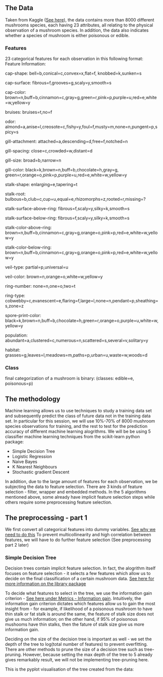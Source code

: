 ## The Data
Taken from Kaggle ([See here](https://www.kaggle.com/uciml/mushroom-classification/data)), the data contains more than 8000 different mushrooms species, each having 23 attributes, all relating to the physical observation of a mushroom species. In addition, the data also indicates whether a species of mushroom is either poisonous or edible.

### Features
23 categorical features for each observation in this following format:
Feature Information: 

cap-shape: bell=b,conical=c,convex=x,flat=f, knobbed=k,sunken=s

cap-surface: fibrous=f,grooves=g,scaly=y,smooth=s

cap-color: brown=n,buff=b,cinnamon=c,gray=g,green=r,pink=p,purple=u,red=e,white=w,yellow=y

bruises: bruises=t,no=f

odor: almond=a,anise=l,creosote=c,fishy=y,foul=f,musty=m,none=n,pungent=p,spicy=s

gill-attachment: attached=a,descending=d,free=f,notched=n

gill-spacing: close=c,crowded=w,distant=d

gill-size: broad=b,narrow=n

gill-color: black=k,brown=n,buff=b,chocolate=h,gray=g, green=r,orange=o,pink=p,purple=u,red=e,white=w,yellow=y

stalk-shape: enlarging=e,tapering=t

stalk-root: bulbous=b,club=c,cup=u,equal=e,rhizomorphs=z,rooted=r,missing=?

stalk-surface-above-ring: fibrous=f,scaly=y,silky=k,smooth=s

stalk-surface-below-ring: fibrous=f,scaly=y,silky=k,smooth=s

stalk-color-above-ring: brown=n,buff=b,cinnamon=c,gray=g,orange=o,pink=p,red=e,white=w,yellow=y

stalk-color-below-ring: brown=n,buff=b,cinnamon=c,gray=g,orange=o,pink=p,red=e,white=w,yellow=y

veil-type: partial=p,universal=u

veil-color: brown=n,orange=o,white=w,yellow=y

ring-number: none=n,one=o,two=t

ring-type: cobwebby=c,evanescent=e,flaring=f,large=l,none=n,pendant=p,sheathing=s,zone=z

spore-print-color: black=k,brown=n,buff=b,chocolate=h,green=r,orange=o,purple=u,white=w,yellow=y

population: abundant=a,clustered=c,numerous=n,scattered=s,several=v,solitary=y

habitat: grasses=g,leaves=l,meadows=m,paths=p,urban=u,waste=w,woods=d

### Class
final categorization of a mushroom is binary:
(classes: edible=e, poisonous=p)

## The methodology
Machine learning allows us to use techniques to study a training data set and subsequently predict the class of future data not in the training data set.
In particular for this session, we will use 10%-70% of 8000 mushroom species observations for training, and the rest to test for the prediction accuracy of different machine learning alogrithms.
We will be be using 5 classifier machine learning techniques from the scikit-learn python package:
- Simple Decision Tree
- Logistic Regression
- Naive Bayes
- K Nearest Neighbours
- Stochastic gradient Descent

In addition, due to the large amount of features for each observation, we be subjecting the data to feature selection. There are 3 kinds of feature selection - filter, wrapper and embedded methods. In the 5 algorithms mentioned above, some already have implicit feature selection steps while others require some preprocessing feature selection.

## The preprocessing - part 1
We first convert all categorical features into dummy variables. [See why we need to do this](https://stats.stackexchange.com/questions/115049/why-do-we-need-to-dummy-code-categorical-variables)
To prevent multicollinearity and high correlation between features, we will have to do further feature selection (See preprocessing part 2 later)

### Simple Decision Tree
Decision trees contain implicit feature selection. In fact, the alogrithm itself focuses on feature selection - it selects a few features which allow us to decide on the final classification of a certain mushroom data. [See here for more information on the library package](http://scikit-learn.org/stable/modules/generated/sklearn.tree.DecisionTreeClassifier.html#sklearn.tree.DecisionTreeClassifier)

To decide what features to select in the tree, we use the information gain criterion - [See here under Metrics - Information gain](https://en.wikipedia.org/wiki/Decision_tree_learning). Intuitively, the information gain criterion dictates which features allow us to gain the most insight from - for example, if likelihood of a poisonous mushroom to have thin stalk or fat stalk is around the same, the feature of stalk size does not give us much information; on the other hand, if 95% of poisonous mushooms have thin stalks, then the fature of stalk size give us more information gain.

Deciding on the size of the decision tree is important as well - we set the depth of the tree to log(total number of features) to prevent overfitting. There are other methods to prune the size of a decision tree such as tree-pruning. However, because setting the max depth of the tree to 5 already gives remarkably result, we will not be implementing tree-pruning here.

This is the pyplot visualisation of the tree created from the data:




